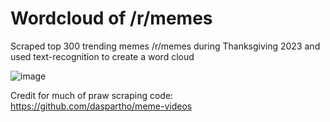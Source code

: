 # Wordcloud of /r/memes
Scraped top 300 trending memes /r/memes during Thanksgiving 2023 and used text-recognition to create a word cloud

![image](https://github.com/hifive1278/meme_wordcloud/assets/106018830/149e32d3-403b-4701-b64d-ba5e03adacc2)

Credit for much of praw scraping code: https://github.com/daspartho/meme-videos
